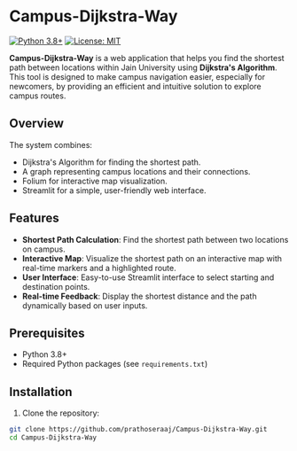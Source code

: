 # Campus-Dijkstra-Way
[![Python 3.8+](https://img.shields.io/badge/python-3.8+-blue.svg)](https://www.python.org/downloads/release/python-380/)
[![License: MIT](https://img.shields.io/badge/License-MIT-yellow.svg)](https://opensource.org/licenses/MIT)

**Campus-Dijkstra-Way** is a web application that helps you find the shortest path between locations within Jain University using **Dijkstra's Algorithm**. This tool is designed to make campus navigation easier, especially for newcomers, by providing an efficient and intuitive solution to explore campus routes.

## Overview

The system combines:
- Dijkstra's Algorithm for finding the shortest path.
- A graph representing campus locations and their connections.
- Folium for interactive map visualization.
- Streamlit for a simple, user-friendly web interface.

## Features

- **Shortest Path Calculation**: Find the shortest path between two locations on campus.
- **Interactive Map**: Visualize the shortest path on an interactive map with real-time markers and a highlighted route.
- **User Interface**: Easy-to-use Streamlit interface to select starting and destination points.
- **Real-time Feedback**: Display the shortest distance and the path dynamically based on user inputs.

## Prerequisites

- Python 3.8+
- Required Python packages (see `requirements.txt`)

## Installation

1. Clone the repository:
```bash
git clone https://github.com/prathoseraaj/Campus-Dijkstra-Way.git
cd Campus-Dijkstra-Way

